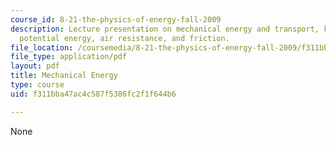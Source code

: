 ```yaml
---
course_id: 8-21-the-physics-of-energy-fall-2009
description: Lecture presentation on mechanical energy and transport, kinetic energy,
  potential energy, air resistance, and friction.
file_location: /coursemedia/8-21-the-physics-of-energy-fall-2009/f311bba47ac4c587f5386fc2f1f644b6_MIT8_21s09_lec03.pdf
file_type: application/pdf
layout: pdf
title: Mechanical Energy
type: course
uid: f311bba47ac4c587f5386fc2f1f644b6

---
```

None